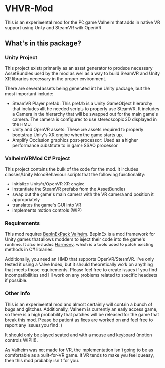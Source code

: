 # VHVR-Mod
This is an experimental mod for the PC game Valheim that adds in native VR support using Unity and SteamVR with OpenVR.

## What's in this package?
### Unity Project
This project exists primarily as an asset generator to produce necessary AssetBundles used by the mod as well as a way to build SteamVR and Unity XR libraries necessary in the proper environment.

There are several assets being generated int he Unity package, but the most important include:
* SteamVR Player prefab: This prefab is a Unity GameObject hierarchy that includes allt he needed scripts to properly use SteamVR. It includes a Camera in the hierarchy that will be swapped out for the main game's camera. The camera is configured to use stereoscopic 3D displayed in the HMD.
* Unity and OpenVR assets: These are assets required to properly bootstrap Unity's XR engine when the game starts up.
* Amplify Occlusion graphics post-processor: Used as a higher performance substitute to in game SSAO processor

### ValheimVRMod C# Project
This project contains the bulk of the code for the mod. It includes classes/Unity MonoBehaviour scripts that the following functionality:
* initialize Unity's/OpenVR XR engine
* instantiate the SteamVR prefabs from the AssetBundles
* swap out the game's main camera with the VR camera and position it appropriately
* translates the game's GUI into VR
* implements motion controls (WIP)

### Requirements
This mod requires [BepInExPack Valheim](https://valheim.thunderstore.io/package/denikson/BepInExPack_Valheim/). BepInEx is a mod framework for Unity games that allows modders to inject their code into the game's runtime. It also includes [Harmony](https://harmony.pardeike.net/articles/intro.html), which is a tools used to patch existing methods in C# libraries.

Additionally, you need an HMD that supports OpenVR/SteamVR. I've only tested it using a Valve Index, but it should theoretically work on anything that meets those requirements. Please feel free to create issues if you find incompatibilities and I'll work on any problems related to specific headsets if possible.

### Other Info
This is an experimental mod and almost certainly will contain a bunch of bugs and glitches. Additionally, Valheim is currently an early access game, so there is a high probability that patches will be released for the game that break this mod. Please be patient as fixes are worked on and feel free to report any issues you find :)

It should only be played seated and with a mouse and keyboard (motion controls WIP!!!).

As Valheim was not made for VR, the implementation isn't going to be as comfortable as a built-for-VR game. If VR tends to make you feel queasy, then this mod probably isn't for you.
